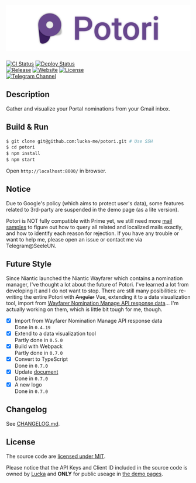 # ![](./assets/title.png)

[![CI Status](https://github.com/lucka-me/potori/workflows/CI/badge.svg)](https://github.com/lucka-me/potori/actions?query=workflow%3ACI "CI Workflow") [![Deploy Status](https://github.com/lucka-me/potori/workflows/Deploy/badge.svg)](https://github.com/lucka-me/potori/actions?query=workflow%3ADeploy "Deploy Workflow")  
[![Release](https://img.shields.io/github/v/release/lucka-me/potori)](https://github.com/lucka-me/potori/releases/latest "Last release") [![Website](https://img.shields.io/website?url=https%3A%2F%2Fpotori.lucka.moe)](https://lucka.moe/potori "Website") [![License](https://img.shields.io/github/license/lucka-me/potori)](./LICENSE "License")  
[![Telegram Channel](https://img.shields.io/badge/telegram-channel-37aee2)](https://t.me/potori "Telegram Channel")

## Description
Gather and visualize your Portal nominations from your Gmail inbox.

## Build & Run
```sh
$ git clone git@github.com:lucka-me/potori.git # Use SSH
$ cd potori
$ npm install
$ npm start
```

Open `http://localhost:8000/` in browser.

## Notice
Due to Google's policy (which aims to protect user's data), some features related to 3rd-party are suspended in the demo page (as a lite version).

Potori is NOT fully compatible with Prime yet, we still need more [mail samples](./samples.md) to figure out how to query all related and localized mails exactly, and how to identify each reason for rejection. If you have any trouble or want to help me, please open an issue or contact me via Telegram@SeeleUN.

## Future Style
Since Niantic launched the Niantic Wayfarer which contains a nomination manager, I've thought a lot about the future of Potori. I've learned a lot from developing it and I do not want to stop. There are still many posibilities: re-writing the entire Potori with ~~Angular~~ Vue, extending it to a data visualization tool, import from [Wayfarer Nomination Manage API response data](https://wayfarer.nianticlabs.com/api/v1/vault/manage)... I'm actually working on them, which is little bit tough for me, though.

- [x] Import from Wayfarer Nomination Manage API response data  
  Done in `0.4.19`
- [x] Extend to a data visualization tool  
  Partly done in `0.5.0`
- [x] Build with Webpack  
  Partly done in `0.7.0`
- [x] Convert to TypeScript  
  Done in `0.7.0`
- [x] Update [document](./docs)  
  Done in `0.7.0`
- [x] A new logo  
  Done in `0.7.0`

## Changelog
See [CHANGELOG.md](./CHANGELOG.md).

## License
The source code are [licensed under MIT](./LICENSE).

Please notice that the API Keys and Client ID included in the source code is owned by [Lucka](https://github.com/lucka-me) and **ONLY** for public useage in [the demo pages](https://potori.lucka.moe).
